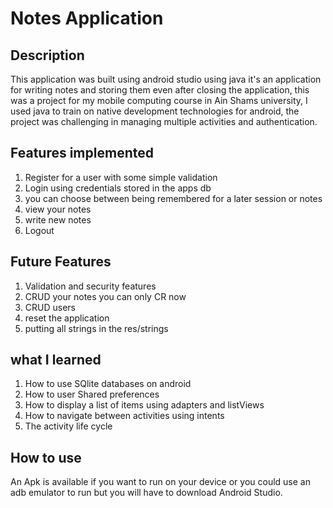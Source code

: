 # Notes Application
## Description 
This application was built using android studio using java
it's an application for writing notes and storing them even
after closing the application, this was a project for my mobile
computing course in Ain Shams university, I used java to train
on native development technologies for android, the project 
was challenging in managing multiple activities and authentication.

## Features implemented
1. Register for a user with some simple validation
2. Login using credentials stored in the apps db
3. you can choose between being remembered for a later session or notes
4. view your notes 
5. write new notes
6. Logout

## Future Features
1. Validation and security features
2. CRUD your notes you can only CR now
3. CRUD users 
4. reset the application
5. putting all strings in the res/strings

## what I learned
1. How to use SQlite databases on android
2. How to user Shared preferences
3. How to display a list of items using adapters and listViews
4. How to navigate between activities using intents
5. The activity life cycle

## How to use
An Apk is available if you want to run on your device
or you could use an adb emulator to run but you will have
to download Android Studio.